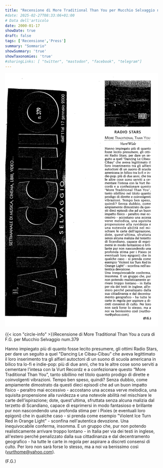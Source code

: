 ```yaml
---
title: "Recensione di More Traditional Than You per Mucchio Selvaggio num.379"
#date: 2025-02-27T08:33:06+01:00
# Data dell'articolo
date: 2000-01-17
showDate: true
draft: false
tags: ['Recensione','Press']
summary: "Sommario"
showSummary: 'true'
showTaxonomies: 'true'
#sharingLinks: [ "twitter", "mastodon", "facebook", "telegram"]
---
```

![Articolo P1](featured.png)

{{< icon "circle-info" >}}Recensione di More Traditional Than You a cura di F.G. per Mucchio Selvaggio num.379

Hanno impiegato più di quanto fosse lecito presumere, gli ottimi Radio Stars, per dare un seguito a quel "Dancing Le Cibau-Cibau” che aveva legittimato il loro inserimento tra gli alfieri autoctoni di un suono di scuola americana in bilico tra lo-fi e indie-pop: più di due anni, che tra le altre cose sono serviti a cementare l'intesa con la Vurt Recordz e a confezionare questo “More Traditional Than You", tanto sibillino nel titolo quanto prodigo di dirette e coinvolgenti vibrazioni. Tempo ben speso, quindi? Senza dubbio, come ampiamente dimostrato da questi dieci episodi che ad un buon impatto fisico - peraltro mai eccessivo - accostano una accesa verve melodica, una squisita propensione alla ruvidezza e una notevole abilità nel mischiare le carte dell’ispirazione; dote, quest'ultima, sfruttata senza alcuna malizia dal terzetto di Scandiano, capace di esprimersi in modo fantasioso e brillante pur non nascondendo una profonda stima per i Pixies (e eventuali loro epigoni) che in qualche caso - si prenda come esempio "Violent Ice Turn Red in Orange Light" - sconfina nell'autentica devozione.
Una inequivocabile conferma, insomma. E un gruppo che, pur non potendo realisticamente arrivare troppo lontano - in Italia per via dei testi in inglese, all'estero perché penalizzato dalla
sua cittadinanza e dal decentramento geografico - ha tutte le carte in regola per aspirare a discreti consensi di culto. Per loro non sarà forse lo stesso, ma a noi va benissimo così (vurthome@yahoo.com).

(F.G.)
